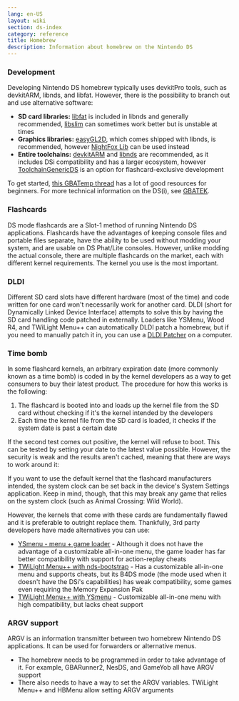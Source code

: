 ```yaml
---
lang: en-US
layout: wiki
section: ds-index
category: reference
title: Homebrew
description: Information about homebrew on the Nintendo DS
---
```


### Development
Developing Nintendo DS homebrew typically uses devkitPro tools, such as devkitARM, libnds, and libfat. However, there is the possibility to branch out and use alternative software:

- **SD card libraries:** [libfat](https://github.com/devkitPro/libfat) is included in libnds and generally recommended, [libslim](https://github.com/DS-Homebrew/libslim/) can sometimes work better but is unstable at times
- **Graphics libraries:** [easyGL2D](http://rel.phatcode.net/junk.php?id=117), which comes shipped with libnds, is recommended, however [NightFox Lib](https://github.com/knightfox75/nds_nflib) can be used instead
- **Entire toolchains:** [devkitARM](https://devkitpro.org/wiki/Getting_Started) and [libnds](https://libnds.devkitpro.org/) are recommended, as it includes DSi compatibility and has a larger ecosystem, however [ToolchainGenericDS](https://bitbucket.org/Coto88/toolchaingenericds) is an option for flashcard-exclusive development

To get started, [this GBATemp thread](https://gbatemp.net/threads/useful-resources-to-help-you-out-with-starting-to-make-nds-homebrew.580507/#post-9322674) has a lot of good resources for beginners. For more technical information on the DS(i), see [GBATEK](https://problemkaputt.de/gbatek-contents.htm).

### Flashcards
DS mode flashcards are a Slot-1 method of running Nintendo DS applications. Flashcards have the advantages of keeping console files and portable files separate, have the ability to be used without modding your system, and are usable on DS Phat/Lite consoles. However, unlike modding the actual console, there are multiple flashcards on the market, each with different kernel requirements. The kernel you use is the most important.

### DLDI
Different SD card slots have different hardware (most of the time) and code written for one card won't necessarily work for another card. DLDI (short for Dynamically Linked Device Interface) attempts to solve this by having the SD card handling code patched in externally. Loaders like YSMenu, Wood R4, and TWiLight Menu++ can automatically DLDI patch a homebrew, but if you need to manually patch it in, you can use a [DLDI Patcher](https://www.chishm.com/DLDI#tools) on a computer.

### Time bomb
In some flashcard kernels, an arbitrary expiration date (more commonly known as a time bomb) is coded in by the kernel developers as a way to get consumers to buy their latest product. The procedure for how this works is the following:

1. The flashcard is booted into and loads up the kernel file from the SD card without checking if it's the kernel intended by the developers
1. Each time the kernel file from the SD card is loaded, it checks if the system date is past a certain date

If the second test comes out positive, the kernel will refuse to boot. This can be tested by setting your date to the latest value possible. However, the security is weak and the results aren't cached, meaning that there are ways to work around it:

If you want to use the default kernel that the flashcard manufacturers intended, the system clock can be set back in the device's System Settings application. Keep in mind, though, that this may break any game that relies on the system clock (such as Animal Crossing: Wild World).

However, the kernels that come with these cards are fundamentally flawed and it is preferable to outright replace them. Thankfully, 3rd party developers have made alternatives you can use:

- [YSmenu - menu + game loader](https://gbatemp.net/threads/retrogamefan-updates-releases.267243/) - Although it does not have the advantage of a customizable all-in-one menu, the game loader has far better compatibility with support for action-replay cheats
- [TWiLight Menu++ with nds-bootstrap](../twilightmenu/installing-flashcard) - Has a customizable all-in-one menu and supports cheats, but its B4DS mode (the mode used when it doesn't have the DSi's capabilities) has weak compatibility, some games even requiring the Memory Expansion Pak
- [TWiLight Menu++ with YSmenu](../twilightmenu/installing-flashcard) - Customizable all-in-one menu with high compatibility, but lacks cheat support

### ARGV support
ARGV is an information transmitter between two homebrew Nintendo DS applications. It can be used for forwarders or alternative menus.

- The homebrew needs to be programmed in order to take advantage of it. For example, GBARunner2, NesDS, and GameYob all have ARGV support
- There also needs to have a way to set the ARGV variables. TWiLight Menu++ and HBMenu allow setting ARGV arguments
